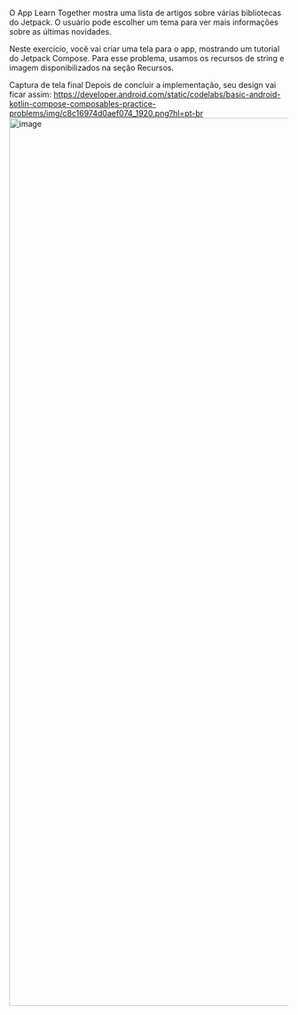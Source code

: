 O App Learn Together mostra uma lista de artigos sobre várias bibliotecas do Jetpack. O usuário pode escolher um tema para ver mais informações sobre as últimas novidades.

Neste exercício, você vai criar uma tela para o app, mostrando um tutorial do Jetpack Compose. Para esse problema, usamos os recursos de string e imagem disponibilizados na seção Recursos.

Captura de tela final
Depois de concluir a implementação, seu design vai ficar assim:
https://developer.android.com/static/codelabs/basic-android-kotlin-compose-composables-practice-problems/img/c8c16974d0aef074_1920.png?hl=pt-br<img width="758" height="1600" alt="image" src="https://github.com/user-attachments/assets/b59b9a75-d2bd-4d10-a6db-9b068cb2f430" />
